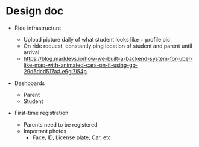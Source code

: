 # Design doc

- Ride infrastructure
  - Upload picture daily of what student looks like + profile pic
  - On ride request, constantly ping location of student and parent until arrival
  - https://blog.maddevs.io/how-we-built-a-backend-system-for-uber-like-map-with-animated-cars-on-it-using-go-29d5dcd517a#.e6gl7i54p

- Dashboards
  - Parent
  - Student
  
- First-time registration
  - Parents need to be registered
  - Important photos
    - Face, ID, License plate, Car, etc.